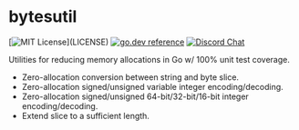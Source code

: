 # bytesutil

[![MIT License](https://img.shields.io/apm/l/atomic-design-ui.svg?)](LICENSE)
[![go.dev reference](https://img.shields.io/badge/go.dev-reference-007d9c?logo=go&logoColor=white&style=flat-square)](https://pkg.go.dev/github.com/lithdew/bytesutil)
[![Discord Chat](https://img.shields.io/discord/697002823123992617)](https://discord.gg/58dJzS)

Utilities for reducing memory allocations in Go w/ 100% unit test coverage.

- Zero-allocation conversion between string and byte slice.
- Zero-allocation signed/unsigned variable integer encoding/decoding.
- Zero-allocation signed/unsigned 64-bit/32-bit/16-bit integer encoding/decoding.
- Extend slice to a sufficient length.
